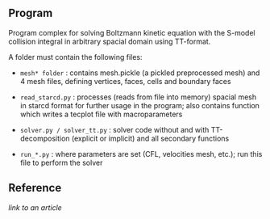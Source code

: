 ## Program

Program complex for solving Boltzmann kinetic equation with the S-model collision integral in arbitrary spacial domain using TT-format.

A folder must contain the following files:

- `mesh* folder` : contains mesh.pickle (a pickled preprocessed mesh) and 4 mesh files, defining vertices, faces, cells and boundary faces

- `read_starcd.py` : processes (reads from file into memory) spacial mesh in starcd format for further usage in the program; also contains function which writes a tecplot file with macroparameters

- `solver.py / solver_tt.py` : solver code without and with TT-decomposition (explicit or implicit) and all secondary functions

- `run_*.py` : where parameters are set (CFL, velocities mesh, etc.); run this file to perform the solver

## Reference 

*link to an article*
